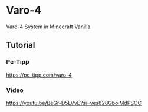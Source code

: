 # Varo-4
Varo-4 System in Minecraft Vanilla

## Tutorial
### Pc-Tipp
https://pc-tipp.com/varo-4
### Video
https://youtu.be/BeGr-D5LVvE?si=ves828GboiMdPSOC
